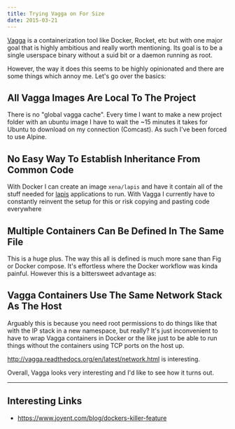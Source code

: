 ```yaml
---
title: Trying Vagga on For Size
date: 2015-03-21
---
```


[Vagga](https://github.com/tailhook/vagga) is a containerization tool like
Docker, Rocket, etc but with one major goal that is highly ambitious and really
worth mentioning. Its goal is to be a single userspace binary without a suid
bit or a daemon running as root.

However, the way it does this seems to be highly opinionated and there are some
things which annoy me. Let's go over the basics:

All Vagga Images Are Local To The Project
-----------------------------------------

There is no "global vagga cache". Every time I want to make a new project
folder with an ubuntu image I have to wait the ~15 minutes it takes for Ubuntu
to download on my connection (Comcast). As such I've been forced to use Alpine.

No Easy Way To Establish Inheritance From Common Code
-----------------------------------------------------

With Docker I can create an image `xena/lapis` and have it contain all of the
stuff needed for [lapis](http://leafo.net/lapis) applications to run. With
Vagga I currently have to constantly reinvent the setup for this or risk
copying and pasting code everywhere

Multiple Containers Can Be Defined In The Same File
---------------------------------------------------

This is a huge plus. The way this all is defined is much more sane than Fig or
Docker compose. It's effortless where the Docker workflow was kinda painful.
However this is a bittersweet advantage as:

Vagga Containers Use The Same Network Stack As The Host
-------------------------------------------------------

Arguably this is because you need root permissions to do things like that with
the IP stack in a new namespace, but really? It's just inconvenient to have to
wrap Vagga containers in Docker or the like just to be able to run things
without the containers using TCP ports on the host up.

http://vagga.readthedocs.org/en/latest/network.html is interesting.

Overall, Vagga looks very interesting and I'd like to see how it turns out.

---

Interesting Links
-----------------

- https://www.joyent.com/blog/dockers-killer-feature
